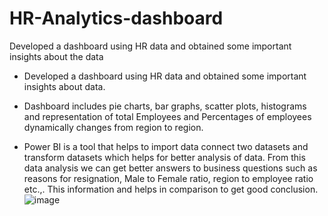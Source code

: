 # HR-Analytics-dashboard
Developed a dashboard using HR data and obtained some important insights about the data
* Developed a dashboard using HR data and obtained some important insights about data.

* Dashboard includes pie charts, bar graphs, scatter plots, histograms and representation of total Employees and Percentages of employees dynamically changes from region to region. 

* Power BI is a tool that helps to import data connect two datasets and transform datasets which helps for better analysis of data. From this data analysis we can get better 
 answers to business questions such as reasons for resignation, Male to Female ratio, region to employee ratio etc.,. This information and helps in comparison to get good 
 conclusion.
![image](https://github.com/SiliveriSriharshini/HR-Analytics-dashboard/assets/120387856/d714552f-4b61-4b6c-9cbe-ff36414124b5)
